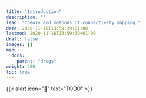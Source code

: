 ```yaml
---
title: "Introduction"
description: ""
lead: "Theory and methods of connectivity mapping."
date: 2020-11-16T13:59:39+01:00
lastmod: 2020-11-16T13:59:39+01:00
draft: false
images: []
menu:
  docs:
    parent: "drugs"
weight: 400
toc: true
---
```


{{< alert icon="🚧" text="TODO" >}}


